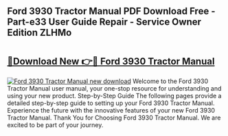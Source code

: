 ## Ford 3930 Tractor Manual PDF Download Free - Part-e33 User Guide Repair - Service Owner Edition ZLHMo

# <h2><a href="http://bc44116.oget.top/?id=Ford+3930+Tractor+Manual">🔗Download New 👉🔴 Ford 3930 Tractor Manual</a></h2>

[![Ford 3930 Tractor Manual new download](https://i.imgur.com/5g1atiW.png)](http://bc44116.oget.top/?id=Ford+3930+Tractor+Manual)
Welcome to the Ford 3930 Tractor Manual user manual, your one-stop resource for understanding and using your new product. Step-by-Step Guide The following pages provide a detailed step-by-step guide to setting up your Ford 3930 Tractor Manual. Experience the future with the innovative features of your new Ford 3930 Tractor Manual. Thank You for Choosing Ford 3930 Tractor Manual. We are excited to be part of your journey.
